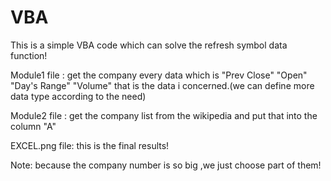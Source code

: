 # VBA
This is a simple VBA code which can solve the refresh symbol data function!

Module1 file : get the company every data which is "Prev Close" 	"Open"  	"Day's Range"  	"Volume"
               that is the data i concerned.(we can define more data type according to the need)
               
               
               
Module2 file : get the company list from the wikipedia and put that into the column "A"
               

EXCEL.png file: this is the final results!
        

Note: because the company number is so big ,we just choose part of them! 
               
    

